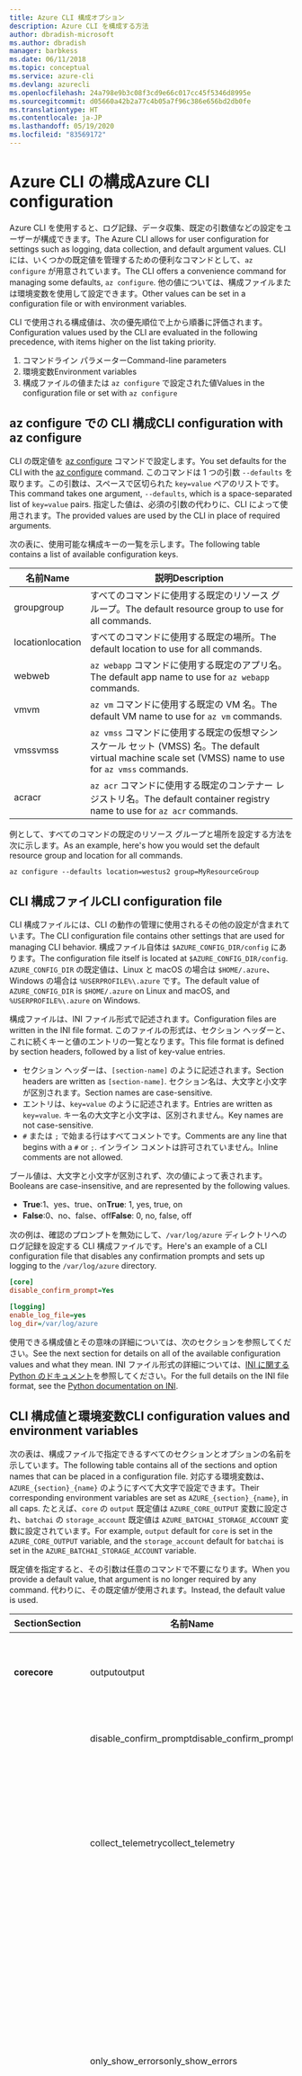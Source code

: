 ```yaml
---
title: Azure CLI 構成オプション
description: Azure CLI を構成する方法
author: dbradish-microsoft
ms.author: dbradish
manager: barbkess
ms.date: 06/11/2018
ms.topic: conceptual
ms.service: azure-cli
ms.devlang: azurecli
ms.openlocfilehash: 24a798e9b3c08f3cd9e66c017cc45f5346d8995e
ms.sourcegitcommit: d05660a42b2a77c4b05a7f96c386e656bd2db0fe
ms.translationtype: HT
ms.contentlocale: ja-JP
ms.lasthandoff: 05/19/2020
ms.locfileid: "83569172"
---
```

# <a name="azure-cli-configuration"></a><span data-ttu-id="ba9b2-103">Azure CLI の構成</span><span class="sxs-lookup"><span data-stu-id="ba9b2-103">Azure CLI configuration</span></span>

<span data-ttu-id="ba9b2-104">Azure CLI を使用すると、ログ記録、データ収集、既定の引数値などの設定をユーザーが構成できます。</span><span class="sxs-lookup"><span data-stu-id="ba9b2-104">The Azure CLI allows for user configuration for settings such as logging, data collection, and default argument values.</span></span>
<span data-ttu-id="ba9b2-105">CLI には、いくつかの既定値を管理するための便利なコマンドとして、`az configure` が用意されています。</span><span class="sxs-lookup"><span data-stu-id="ba9b2-105">The CLI offers a convenience command for managing some defaults, `az configure`.</span></span> <span data-ttu-id="ba9b2-106">他の値については、構成ファイルまたは環境変数を使用して設定できます。</span><span class="sxs-lookup"><span data-stu-id="ba9b2-106">Other values can be set in a configuration file or with environment variables.</span></span>

<span data-ttu-id="ba9b2-107">CLI で使用される構成値は、次の優先順位で上から順番に評価されます。</span><span class="sxs-lookup"><span data-stu-id="ba9b2-107">Configuration values used by the CLI are evaluated in the following precedence, with items higher on the list taking priority.</span></span>

1. <span data-ttu-id="ba9b2-108">コマンドライン パラメーター</span><span class="sxs-lookup"><span data-stu-id="ba9b2-108">Command-line parameters</span></span>
2. <span data-ttu-id="ba9b2-109">環境変数</span><span class="sxs-lookup"><span data-stu-id="ba9b2-109">Environment variables</span></span>
3. <span data-ttu-id="ba9b2-110">構成ファイルの値または `az configure` で設定された値</span><span class="sxs-lookup"><span data-stu-id="ba9b2-110">Values in the configuration file or set with `az configure`</span></span>

## <a name="cli-configuration-with-az-configure"></a><span data-ttu-id="ba9b2-111">az configure での CLI 構成</span><span class="sxs-lookup"><span data-stu-id="ba9b2-111">CLI configuration with az configure</span></span>

<span data-ttu-id="ba9b2-112">CLI の既定値を [az configure](/cli/azure/reference-index#az-configure) コマンドで設定します。</span><span class="sxs-lookup"><span data-stu-id="ba9b2-112">You set defaults for the CLI with the [az configure](/cli/azure/reference-index#az-configure) command.</span></span>
<span data-ttu-id="ba9b2-113">このコマンドは 1 つの引数 `--defaults` を取ります。この引数は、スペースで区切られた `key=value` ペアのリストです。</span><span class="sxs-lookup"><span data-stu-id="ba9b2-113">This command takes one argument, `--defaults`, which is a space-separated list of `key=value` pairs.</span></span> <span data-ttu-id="ba9b2-114">指定した値は、必須の引数の代わりに、CLI によって使用されます。</span><span class="sxs-lookup"><span data-stu-id="ba9b2-114">The provided values are used by the CLI in place of required arguments.</span></span>

<span data-ttu-id="ba9b2-115">次の表に、使用可能な構成キーの一覧を示します。</span><span class="sxs-lookup"><span data-stu-id="ba9b2-115">The following table contains a list of available configuration keys.</span></span>

| <span data-ttu-id="ba9b2-116">名前</span><span class="sxs-lookup"><span data-stu-id="ba9b2-116">Name</span></span> | <span data-ttu-id="ba9b2-117">説明</span><span class="sxs-lookup"><span data-stu-id="ba9b2-117">Description</span></span> |
|------|-------------|
| <span data-ttu-id="ba9b2-118">group</span><span class="sxs-lookup"><span data-stu-id="ba9b2-118">group</span></span> | <span data-ttu-id="ba9b2-119">すべてのコマンドに使用する既定のリソース グループ。</span><span class="sxs-lookup"><span data-stu-id="ba9b2-119">The default resource group to use for all commands.</span></span> |
| <span data-ttu-id="ba9b2-120">location</span><span class="sxs-lookup"><span data-stu-id="ba9b2-120">location</span></span> | <span data-ttu-id="ba9b2-121">すべてのコマンドに使用する既定の場所。</span><span class="sxs-lookup"><span data-stu-id="ba9b2-121">The default location to use for all commands.</span></span> |
| <span data-ttu-id="ba9b2-122">web</span><span class="sxs-lookup"><span data-stu-id="ba9b2-122">web</span></span> | <span data-ttu-id="ba9b2-123">`az webapp` コマンドに使用する既定のアプリ名。</span><span class="sxs-lookup"><span data-stu-id="ba9b2-123">The default app name to use for `az webapp` commands.</span></span> |
| <span data-ttu-id="ba9b2-124">vm</span><span class="sxs-lookup"><span data-stu-id="ba9b2-124">vm</span></span> | <span data-ttu-id="ba9b2-125">`az vm` コマンドに使用する既定の VM 名。</span><span class="sxs-lookup"><span data-stu-id="ba9b2-125">The default VM name to use for `az vm` commands.</span></span> |
| <span data-ttu-id="ba9b2-126">vmss</span><span class="sxs-lookup"><span data-stu-id="ba9b2-126">vmss</span></span> | <span data-ttu-id="ba9b2-127">`az vmss` コマンドに使用する既定の仮想マシン スケール セット (VMSS) 名。</span><span class="sxs-lookup"><span data-stu-id="ba9b2-127">The default virtual machine scale set (VMSS) name to use for  `az vmss` commands.</span></span> |
| <span data-ttu-id="ba9b2-128">acr</span><span class="sxs-lookup"><span data-stu-id="ba9b2-128">acr</span></span> | <span data-ttu-id="ba9b2-129">`az acr` コマンドに使用する既定のコンテナー レジストリ名。</span><span class="sxs-lookup"><span data-stu-id="ba9b2-129">The default container registry name to use for `az acr` commands.</span></span> |

<span data-ttu-id="ba9b2-130">例として、すべてのコマンドの既定のリソース グループと場所を設定する方法を次に示します。</span><span class="sxs-lookup"><span data-stu-id="ba9b2-130">As an example, here's how you would set the default resource group and location for all commands.</span></span>

```azurecli-interactive
az configure --defaults location=westus2 group=MyResourceGroup
```

## <a name="cli-configuration-file"></a><span data-ttu-id="ba9b2-131">CLI 構成ファイル</span><span class="sxs-lookup"><span data-stu-id="ba9b2-131">CLI configuration file</span></span>

<span data-ttu-id="ba9b2-132">CLI 構成ファイルには、CLI の動作の管理に使用されるその他の設定が含まれています。</span><span class="sxs-lookup"><span data-stu-id="ba9b2-132">The CLI configuration file contains other settings that are used for managing CLI behavior.</span></span> <span data-ttu-id="ba9b2-133">構成ファイル自体は `$AZURE_CONFIG_DIR/config` にあります。</span><span class="sxs-lookup"><span data-stu-id="ba9b2-133">The configuration file itself is located at `$AZURE_CONFIG_DIR/config`.</span></span> <span data-ttu-id="ba9b2-134">`AZURE_CONFIG_DIR` の既定値は、Linux と macOS の場合は `$HOME/.azure`、Windows の場合は `%USERPROFILE%\.azure` です。</span><span class="sxs-lookup"><span data-stu-id="ba9b2-134">The default value of `AZURE_CONFIG_DIR` is `$HOME/.azure` on Linux and macOS, and `%USERPROFILE%\.azure` on Windows.</span></span>

<span data-ttu-id="ba9b2-135">構成ファイルは、INI ファイル形式で記述されます。</span><span class="sxs-lookup"><span data-stu-id="ba9b2-135">Configuration files are written in the INI file format.</span></span> <span data-ttu-id="ba9b2-136">このファイルの形式は、セクション ヘッダーと、これに続くキーと値のエントリの一覧となります。</span><span class="sxs-lookup"><span data-stu-id="ba9b2-136">This file format is defined by section headers, followed by a list of key-value entries.</span></span>

* <span data-ttu-id="ba9b2-137">セクション ヘッダーは、`[section-name]` のように記述されます。</span><span class="sxs-lookup"><span data-stu-id="ba9b2-137">Section headers are written as `[section-name]`.</span></span> <span data-ttu-id="ba9b2-138">セクション名は、大文字と小文字が区別されます。</span><span class="sxs-lookup"><span data-stu-id="ba9b2-138">Section names are case-sensitive.</span></span>
* <span data-ttu-id="ba9b2-139">エントリは、`key=value` のように記述されます。</span><span class="sxs-lookup"><span data-stu-id="ba9b2-139">Entries are written as `key=value`.</span></span> <span data-ttu-id="ba9b2-140">キー名の大文字と小文字は、区別されません。</span><span class="sxs-lookup"><span data-stu-id="ba9b2-140">Key names are not case-sensitive.</span></span>
* <span data-ttu-id="ba9b2-141">`#` または `;` で始まる行はすべてコメントです。</span><span class="sxs-lookup"><span data-stu-id="ba9b2-141">Comments are any line that begins with a `#` or `;`.</span></span> <span data-ttu-id="ba9b2-142">インライン コメントは許可されていません。</span><span class="sxs-lookup"><span data-stu-id="ba9b2-142">Inline comments are not allowed.</span></span>

<span data-ttu-id="ba9b2-143">ブール値は、大文字と小文字が区別されず、次の値によって表されます。</span><span class="sxs-lookup"><span data-stu-id="ba9b2-143">Booleans are case-insensitive, and are represented by the following values.</span></span>

* <span data-ttu-id="ba9b2-144">__True__:1、yes、true、on</span><span class="sxs-lookup"><span data-stu-id="ba9b2-144">__True__: 1, yes, true, on</span></span>
* <span data-ttu-id="ba9b2-145">__False__:0、no、false、off</span><span class="sxs-lookup"><span data-stu-id="ba9b2-145">__False__: 0, no, false, off</span></span>

<span data-ttu-id="ba9b2-146">次の例は、確認のプロンプトを無効にして、`/var/log/azure` ディレクトリへのログ記録を設定する CLI 構成ファイルです。</span><span class="sxs-lookup"><span data-stu-id="ba9b2-146">Here's an example of a CLI configuration file that disables any confirmation prompts and sets up logging to the `/var/log/azure` directory.</span></span>

```ini
[core]
disable_confirm_prompt=Yes

[logging]
enable_log_file=yes
log_dir=/var/log/azure
```

<span data-ttu-id="ba9b2-147">使用できる構成値とその意味の詳細については、次のセクションを参照してください。</span><span class="sxs-lookup"><span data-stu-id="ba9b2-147">See the next section for details on all of the available configuration values and what they mean.</span></span> <span data-ttu-id="ba9b2-148">INI ファイル形式の詳細については、[INI に関する Python のドキュメント](https://docs.python.org/3/library/configparser.html#supported-ini-file-structure)を参照してください。</span><span class="sxs-lookup"><span data-stu-id="ba9b2-148">For the full details on the INI file format, see the [Python documentation on INI](https://docs.python.org/3/library/configparser.html#supported-ini-file-structure).</span></span>

## <a name="cli-configuration-values-and-environment-variables"></a><span data-ttu-id="ba9b2-149">CLI 構成値と環境変数</span><span class="sxs-lookup"><span data-stu-id="ba9b2-149">CLI configuration values and environment variables</span></span>

<span data-ttu-id="ba9b2-150">次の表は、構成ファイルで指定できるすべてのセクションとオプションの名前を示しています。</span><span class="sxs-lookup"><span data-stu-id="ba9b2-150">The following table contains all of the sections and option names that can be placed in a configuration file.</span></span> <span data-ttu-id="ba9b2-151">対応する環境変数は、`AZURE_{section}_{name}` のようにすべて大文字で設定できます。</span><span class="sxs-lookup"><span data-stu-id="ba9b2-151">Their corresponding environment variables are set as `AZURE_{section}_{name}`, in all caps.</span></span> <span data-ttu-id="ba9b2-152">たとえば、`core` の `output` 既定値は `AZURE_CORE_OUTPUT` 変数に設定され、`batchai` の `storage_account` 既定値は `AZURE_BATCHAI_STORAGE_ACCOUNT` 変数に設定されています。</span><span class="sxs-lookup"><span data-stu-id="ba9b2-152">For example, `output` default for `core` is set in the `AZURE_CORE_OUTPUT` variable, and the `storage_account` default for `batchai` is set in the `AZURE_BATCHAI_STORAGE_ACCOUNT` variable.</span></span>

<span data-ttu-id="ba9b2-153">既定値を指定すると、その引数は任意のコマンドで不要になります。</span><span class="sxs-lookup"><span data-stu-id="ba9b2-153">When you provide a default value, that argument is no longer required by any command.</span></span> <span data-ttu-id="ba9b2-154">代わりに、その既定値が使用されます。</span><span class="sxs-lookup"><span data-stu-id="ba9b2-154">Instead, the default value is used.</span></span>

| <span data-ttu-id="ba9b2-155">Section</span><span class="sxs-lookup"><span data-stu-id="ba9b2-155">Section</span></span> | <span data-ttu-id="ba9b2-156">名前</span><span class="sxs-lookup"><span data-stu-id="ba9b2-156">Name</span></span>      | <span data-ttu-id="ba9b2-157">Type</span><span class="sxs-lookup"><span data-stu-id="ba9b2-157">Type</span></span> | <span data-ttu-id="ba9b2-158">説明</span><span class="sxs-lookup"><span data-stu-id="ba9b2-158">Description</span></span>|
|---------|-----------|------|------------|
| <span data-ttu-id="ba9b2-159">__core__</span><span class="sxs-lookup"><span data-stu-id="ba9b2-159">__core__</span></span> | <span data-ttu-id="ba9b2-160">output</span><span class="sxs-lookup"><span data-stu-id="ba9b2-160">output</span></span> | <span data-ttu-id="ba9b2-161">string</span><span class="sxs-lookup"><span data-stu-id="ba9b2-161">string</span></span> | <span data-ttu-id="ba9b2-162">既定の出力形式。</span><span class="sxs-lookup"><span data-stu-id="ba9b2-162">The default output format.</span></span> <span data-ttu-id="ba9b2-163">`json`、`jsonc`、`tsv`、`table` のいずれかを指定できます。</span><span class="sxs-lookup"><span data-stu-id="ba9b2-163">Can be one of `json`, `jsonc`, `tsv`, or `table`.</span></span> |
| | <span data-ttu-id="ba9b2-164">disable\_confirm\_prompt</span><span class="sxs-lookup"><span data-stu-id="ba9b2-164">disable\_confirm\_prompt</span></span> | <span data-ttu-id="ba9b2-165">boolean</span><span class="sxs-lookup"><span data-stu-id="ba9b2-165">boolean</span></span> | <span data-ttu-id="ba9b2-166">確認のプロンプトをオン/オフにします。</span><span class="sxs-lookup"><span data-stu-id="ba9b2-166">Turn confirmation prompts on/off.</span></span> |
| | <span data-ttu-id="ba9b2-167">collect\_telemetry</span><span class="sxs-lookup"><span data-stu-id="ba9b2-167">collect\_telemetry</span></span> | <span data-ttu-id="ba9b2-168">boolean</span><span class="sxs-lookup"><span data-stu-id="ba9b2-168">boolean</span></span> | <span data-ttu-id="ba9b2-169">Microsoft による、CLI の使用に関する匿名データの収集を許可します。</span><span class="sxs-lookup"><span data-stu-id="ba9b2-169">Allow Microsoft to collect anonymous data on the usage of the CLI.</span></span> <span data-ttu-id="ba9b2-170">プライバシー情報については、[Azure CLI の MIT l ライセンス](https://github.com/Azure/azure-cli/blob/dev/LICENSE)に関するページをご覧ください。</span><span class="sxs-lookup"><span data-stu-id="ba9b2-170">For privacy information, see the [Azure CLI MIT license](https://github.com/Azure/azure-cli/blob/dev/LICENSE).</span></span> |
| | <span data-ttu-id="ba9b2-171">only\_show\_errors</span><span class="sxs-lookup"><span data-stu-id="ba9b2-171">only\_show\_errors</span></span> | <span data-ttu-id="ba9b2-172">boolean</span><span class="sxs-lookup"><span data-stu-id="ba9b2-172">boolean</span></span> | <span data-ttu-id="ba9b2-173">コマンドの呼び出し中にエラーのみを表示します。</span><span class="sxs-lookup"><span data-stu-id="ba9b2-173">Only show errors during command invocation.</span></span> <span data-ttu-id="ba9b2-174">つまり、エラーのみが `stderr` に書き込まれます。</span><span class="sxs-lookup"><span data-stu-id="ba9b2-174">In other words, only errors will be written to `stderr`.</span></span> <span data-ttu-id="ba9b2-175">プレビュー、非推奨、および試験的なコマンドからの警告は抑制されます。</span><span class="sxs-lookup"><span data-stu-id="ba9b2-175">It suppresses warnings from preview, deprecated and experimental commands.</span></span> <span data-ttu-id="ba9b2-176">また、`--only-show-errors` パラメーターを使用して個々のコマンドに対して使用することもできます。</span><span class="sxs-lookup"><span data-stu-id="ba9b2-176">It is also available for individual commands with the `--only-show-errors` parameter.</span></span> |
| | <span data-ttu-id="ba9b2-177">no\_color</span><span class="sxs-lookup"><span data-stu-id="ba9b2-177">no\_color</span></span> | <span data-ttu-id="ba9b2-178">boolean</span><span class="sxs-lookup"><span data-stu-id="ba9b2-178">boolean</span></span> | <span data-ttu-id="ba9b2-179">色を無効にします。</span><span class="sxs-lookup"><span data-stu-id="ba9b2-179">Disable color.</span></span> <span data-ttu-id="ba9b2-180">もともと色分けされたメッセージには、`DEBUG`、`INFO`、`WARNING`、および `ERROR` がプレフィックスとして付けられます。</span><span class="sxs-lookup"><span data-stu-id="ba9b2-180">Originally colored messages will be prefixed with `DEBUG`, `INFO`, `WARNING` and `ERROR`.</span></span> <span data-ttu-id="ba9b2-181">これにより、ターミナルの色を `stdout` リダイレクト後に戻すことができないという、サードパーティ製のライブラリの問題が回避されます。</span><span class="sxs-lookup"><span data-stu-id="ba9b2-181">This bypasses the issue of a third-party library where the terminal's color cannot revert back after a `stdout` redirection.</span></span> |
| <span data-ttu-id="ba9b2-182">__logging__</span><span class="sxs-lookup"><span data-stu-id="ba9b2-182">__logging__</span></span> | <span data-ttu-id="ba9b2-183">enable\_log\_file</span><span class="sxs-lookup"><span data-stu-id="ba9b2-183">enable\_log\_file</span></span> | <span data-ttu-id="ba9b2-184">boolean</span><span class="sxs-lookup"><span data-stu-id="ba9b2-184">boolean</span></span> | <span data-ttu-id="ba9b2-185">ログ記録をオン/オフにします。</span><span class="sxs-lookup"><span data-stu-id="ba9b2-185">Turn logging on/off.</span></span> |
| | <span data-ttu-id="ba9b2-186">log\_dir</span><span class="sxs-lookup"><span data-stu-id="ba9b2-186">log\_dir</span></span> | <span data-ttu-id="ba9b2-187">string</span><span class="sxs-lookup"><span data-stu-id="ba9b2-187">string</span></span> | <span data-ttu-id="ba9b2-188">ログを書き込むディレクトリ。</span><span class="sxs-lookup"><span data-stu-id="ba9b2-188">The directory to write logs to.</span></span> <span data-ttu-id="ba9b2-189">この値の既定値は `${AZURE_CONFIG_DIR}/logs` です。</span><span class="sxs-lookup"><span data-stu-id="ba9b2-189">By default this value is `${AZURE_CONFIG_DIR}/logs`.</span></span> |
| <span data-ttu-id="ba9b2-190">__storage__</span><span class="sxs-lookup"><span data-stu-id="ba9b2-190">__storage__</span></span> | <span data-ttu-id="ba9b2-191">connection\_string</span><span class="sxs-lookup"><span data-stu-id="ba9b2-191">connection\_string</span></span> | <span data-ttu-id="ba9b2-192">string</span><span class="sxs-lookup"><span data-stu-id="ba9b2-192">string</span></span> | <span data-ttu-id="ba9b2-193">`az storage` コマンドに使用する既定の接続文字列。</span><span class="sxs-lookup"><span data-stu-id="ba9b2-193">The default connection string to use for `az storage` commands.</span></span> |
| | <span data-ttu-id="ba9b2-194">account</span><span class="sxs-lookup"><span data-stu-id="ba9b2-194">account</span></span> | <span data-ttu-id="ba9b2-195">string</span><span class="sxs-lookup"><span data-stu-id="ba9b2-195">string</span></span> | <span data-ttu-id="ba9b2-196">`az storage` コマンドに使用する既定のアカウント名。</span><span class="sxs-lookup"><span data-stu-id="ba9b2-196">The default account name to use for `az storage` commands.</span></span> |
| | <span data-ttu-id="ba9b2-197">key</span><span class="sxs-lookup"><span data-stu-id="ba9b2-197">key</span></span> | <span data-ttu-id="ba9b2-198">string</span><span class="sxs-lookup"><span data-stu-id="ba9b2-198">string</span></span> | <span data-ttu-id="ba9b2-199">`az storage` コマンドに使用する既定のアカウント キー。</span><span class="sxs-lookup"><span data-stu-id="ba9b2-199">The default account key to use for `az storage` commands.</span></span> |
| | <span data-ttu-id="ba9b2-200">sas\_token</span><span class="sxs-lookup"><span data-stu-id="ba9b2-200">sas\_token</span></span> | <span data-ttu-id="ba9b2-201">string</span><span class="sxs-lookup"><span data-stu-id="ba9b2-201">string</span></span> | <span data-ttu-id="ba9b2-202">`az storage` コマンドに使用する既定の SAS トークン。</span><span class="sxs-lookup"><span data-stu-id="ba9b2-202">The default SAS token to use for `az storage` commands.</span></span> |
| <span data-ttu-id="ba9b2-203">__batchai__</span><span class="sxs-lookup"><span data-stu-id="ba9b2-203">__batchai__</span></span> | <span data-ttu-id="ba9b2-204">storage\_account</span><span class="sxs-lookup"><span data-stu-id="ba9b2-204">storage\_account</span></span> | <span data-ttu-id="ba9b2-205">string</span><span class="sxs-lookup"><span data-stu-id="ba9b2-205">string</span></span> | <span data-ttu-id="ba9b2-206">`az batchai` コマンドに使用する既定のストレージ アカウント。</span><span class="sxs-lookup"><span data-stu-id="ba9b2-206">The default storage account to use for `az batchai` commands.</span></span> |
| | <span data-ttu-id="ba9b2-207">storage\_key</span><span class="sxs-lookup"><span data-stu-id="ba9b2-207">storage\_key</span></span> | <span data-ttu-id="ba9b2-208">string</span><span class="sxs-lookup"><span data-stu-id="ba9b2-208">string</span></span> | <span data-ttu-id="ba9b2-209">`az batchai` コマンドに使用する既定のストレージ キー。</span><span class="sxs-lookup"><span data-stu-id="ba9b2-209">The default storage key to use for `az batchai` commands.</span></span> |
| <span data-ttu-id="ba9b2-210">__batch__</span><span class="sxs-lookup"><span data-stu-id="ba9b2-210">__batch__</span></span> | <span data-ttu-id="ba9b2-211">account</span><span class="sxs-lookup"><span data-stu-id="ba9b2-211">account</span></span> | <span data-ttu-id="ba9b2-212">string</span><span class="sxs-lookup"><span data-stu-id="ba9b2-212">string</span></span> | <span data-ttu-id="ba9b2-213">`az batch` コマンドに使用する既定の Azure Batch アカウント名。</span><span class="sxs-lookup"><span data-stu-id="ba9b2-213">The default Azure Batch account name to use for `az batch` commands.</span></span> |
| | <span data-ttu-id="ba9b2-214">access\_key</span><span class="sxs-lookup"><span data-stu-id="ba9b2-214">access\_key</span></span> | <span data-ttu-id="ba9b2-215">string</span><span class="sxs-lookup"><span data-stu-id="ba9b2-215">string</span></span> | <span data-ttu-id="ba9b2-216">`az batch` コマンドに使用する既定のアクセス キー。</span><span class="sxs-lookup"><span data-stu-id="ba9b2-216">The default access key to use for `az batch` commands.</span></span> <span data-ttu-id="ba9b2-217">`aad` 承認でのみ使用されます。</span><span class="sxs-lookup"><span data-stu-id="ba9b2-217">Only used with `aad` authorization.</span></span> |
| | <span data-ttu-id="ba9b2-218">endpoint</span><span class="sxs-lookup"><span data-stu-id="ba9b2-218">endpoint</span></span> | <span data-ttu-id="ba9b2-219">string</span><span class="sxs-lookup"><span data-stu-id="ba9b2-219">string</span></span> | <span data-ttu-id="ba9b2-220">`az batch` コマンドに対する既定の接続先エンドポイント。</span><span class="sxs-lookup"><span data-stu-id="ba9b2-220">The default endpoint to connect to for `az batch` commands.</span></span> |
| | <span data-ttu-id="ba9b2-221">auth\_mode</span><span class="sxs-lookup"><span data-stu-id="ba9b2-221">auth\_mode</span></span> | <span data-ttu-id="ba9b2-222">string</span><span class="sxs-lookup"><span data-stu-id="ba9b2-222">string</span></span> | <span data-ttu-id="ba9b2-223">`az batch` コマンドに使用する承認モード。</span><span class="sxs-lookup"><span data-stu-id="ba9b2-223">The authorization mode to use for `az batch` commands.</span></span> <span data-ttu-id="ba9b2-224">`shared_key` または `aad` を指定できます。</span><span class="sxs-lookup"><span data-stu-id="ba9b2-224">Can be `shared_key` or `aad`.</span></span> |
| <span data-ttu-id="ba9b2-225">__cloud__</span><span class="sxs-lookup"><span data-stu-id="ba9b2-225">__cloud__</span></span> | <span data-ttu-id="ba9b2-226">name</span><span class="sxs-lookup"><span data-stu-id="ba9b2-226">name</span></span> | <span data-ttu-id="ba9b2-227">string</span><span class="sxs-lookup"><span data-stu-id="ba9b2-227">string</span></span> | <span data-ttu-id="ba9b2-228">すべての `az` コマンドの既定のクラウド。</span><span class="sxs-lookup"><span data-stu-id="ba9b2-228">The default cloud for all `az` commands.</span></span>  <span data-ttu-id="ba9b2-229">値には `AzureCloud` (既定)、`AzureChinaCloud`、`AzureUSGovernment`、`AzureGermanCloud` があります。</span><span class="sxs-lookup"><span data-stu-id="ba9b2-229">The possible values are  `AzureCloud` (default), `AzureChinaCloud`, `AzureUSGovernment`, `AzureGermanCloud`.</span></span> <span data-ttu-id="ba9b2-230">クラウドを変更するには、`az cloud set –name` コマンドを使用します。</span><span class="sxs-lookup"><span data-stu-id="ba9b2-230">To change clouds, you can use the `az cloud set –name` command.</span></span>  <span data-ttu-id="ba9b2-231">例については、[Azure CLI を使用したクラウドの管理](manage-clouds-azure-cli.md)に関するページを参照してください。</span><span class="sxs-lookup"><span data-stu-id="ba9b2-231">For an example, see [Manage Clouds with the Azure CLI](manage-clouds-azure-cli.md).</span></span> |

> [!NOTE]
> <span data-ttu-id="ba9b2-232">構成ファイルに他の値が含まれる場合もありますが、その値は、`az configure` などの CLI コマンドで直接管理されます。</span><span class="sxs-lookup"><span data-stu-id="ba9b2-232">You may see other values in your configuration file, but these are managed directly through CLI commands, including `az configure`.</span></span> <span data-ttu-id="ba9b2-233">上記の表は、自身で変更する必要がある値のみを示しています。</span><span class="sxs-lookup"><span data-stu-id="ba9b2-233">The ones listed in the table above are the only values you should change yourself.</span></span>
